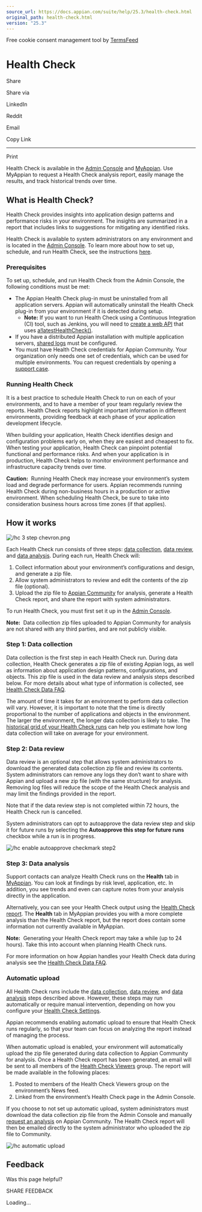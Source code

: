 ```yaml
---
source_url: https://docs.appian.com/suite/help/25.3/health-check.html
original_path: health-check.html
version: "25.3"
---
```


Free cookie consent management tool by [TermsFeed](https://www.termsfeed.com/)

# Health Check

Share

Share via

LinkedIn

Reddit

Email

Copy Link

* * *

Print

Health Check is available in the [Admin Console](Appian_Administration_Console.html#health-check) and [MyAppian](insights_overview.html). Use MyAppian to request a Health Check analysis report, easily manage the results, and track historical trends over time.

## What is Health Check?

Health Check provides insights into application design patterns and performance risks in your environment. The insights are summarized in a report that includes links to suggestions for mitigating any identified risks.

Health Check is available to system administrators on any environment and is located in the [Admin Console](Appian_Administration_Console.html). To learn more about how to set up, schedule, and run Health Check, see the instructions [here](Appian_Administration_Console.html#health-check).

### Prerequisites

To set up, schedule, and run Health Check from the Admin Console, the following conditions must be met:

-   The Appian Health Check plug-in must be uninstalled from all application servers. Appian will automatically uninstall the Health Check plug-in from your environment if it is detected during setup.
    -   **Note:** If you want to run Health Check using a Continuous Integration (CI) tool, such as Jenkins, you will need to [create a web API](Designing_Web_APIs.html) that uses [a!latestHealthCheck()](fnc_system_a_latesthealthcheck.html).
-   If you have a distributed Appian installation with multiple application servers, [shared logs](High_Availability_and_Distributed_Installations.html#shared-logs) must be configured.
-   You must have Health Check credentials for Appian Community. Your organization only needs one set of credentials, which can be used for multiple environments. You can request credentials by opening a [support case](https://forum.appian.com/suite/sites/myappian/page/support).

### Running Health Check

It is a best practice to schedule Health Check to run on each of your environments, and to have a member of your team regularly review the reports. Health Check reports highlight important information in different environments, providing feedback at each phase of your application development lifecycle.

When building your application, Health Check identifies design and configuration problems early on, when they are easiest and cheapest to fix. When testing your application, Health Check can pinpoint potential functional and performance risks. And when your application is in production, Health Check helps to monitor environment performance and infrastructure capacity trends over time.

**Caution:**  Running Health Check may increase your environment’s system load and degrade performance for users. Appian recommends running Health Check during non-business hours in a production or active environment. When scheduling Health Check, be sure to take into consideration business hours across time zones (if that applies).

## How it works

![/hc 3 step chevron.png](images/hc_3_step_chevron.png)

Each Health Check run consists of three steps: [data collection](#step-1-data-collection), [data review](#step-2-data-review), and [data analysis](#step-3-data-analysis). During each run, Health Check will:

1.  Collect information about your environment’s configurations and design, and generate a zip file.
2.  Allow system administrators to review and edit the contents of the zip file (optional).
3.  Upload the zip file to [Appian Community](https://community.appian.com/) for analysis, generate a Health Check report, and share the report with system administrators.

To run Health Check, you must first set it up in the [Admin Console](Appian_Administration_Console.html#health-check).

**Note:**  Data collection zip files uploaded to Appian Community for analysis are not shared with any third parties, and are not publicly visible.

### Step 1: Data collection

Data collection is the first step in each Health Check run. During data collection, Health Check generates a zip file of existing Appian logs, as well as information about application design patterns, configurations, and objects. This zip file is used in the data review and analysis steps described below. For more details about what type of information is collected, see [Health Check Data FAQ](health-check-data-faq.html).

The amount of time it takes for an environment to perform data collection will vary. However, it is important to note that the time is directly proportional to the number of applications and objects in the environment. The larger the environment, the longer data collection is likely to take. The [historical grid of your Health Check runs](Appian_Administration_Console.html#landing-page) can help you estimate how long data collection will take on average for your environment.

### Step 2: Data review

Data review is an optional step that allows system administrators to download the generated data collection zip file and review its contents. System administrators can remove any logs they don’t want to share with Appian and upload a new zip file (with the same structure) for analysis. Removing log files will reduce the scope of the Health Check analysis and may limit the findings provided in the report.

Note that if the data review step is not completed within 72 hours, the Health Check run is cancelled.

System administrators can opt to autoapprove the data review step and skip it for future runs by selecting the **Autoapprove this step for future runs** checkbox while a run is in progress.

![/hc enable autoapprove checkmark step2](images/hc_enable_autoapprove_checkmark_step2.png)

### Step 3: Data analysis

Support contacts can analyze Health Check runs on the **Health** tab in [MyAppian](insights_overview.html). You can look at findings by risk level, application, etc. In addition, you see trends and even can capture notes from your analysis directly in the application.

Alternatively, you can see your Health Check output using the [Health Check report](understanding-the-health-check-report.html). The **Health** tab in MyAppian provides you with a more complete analysis than the Health Check report, but the report does contain some information not currently available in MyAppian.

**Note:**  Generating your Health Check report may take a while (up to 24 hours). Take this into account when planning Health Check runs.

For more information on how Appian handles your Health Check data during analysis see the [Health Check Data FAQ](health-check-data-faq.html).

### Automatic upload

All Health Check runs include the [data collection](#step-1-data-collection), [data review](#step-2-data-review), and [data analysis](#step-3-data-analysis) steps described above. However, these steps may run automatically or require manual intervention, depending on how you configure your [Health Check Settings](Appian_Administration_Console.html#prodlink-healthCheckSettings).

Appian recommends enabling automatic upload to ensure that Health Check runs regularly, so that your team can focus on analyzing the report instead of managing the process.

When automatic upload is enabled, your environment will automatically upload the zip file generated during data collection to Appian Community for analysis. Once a Health Check report has been generated, an email will be sent to all members of the [Health Check Viewers](System_Groups.html#health-check-viewers) group. The report will be made available in the following places:

1.  Posted to members of the Health Check Viewers group on the environment’s News feed.
2.  Linked from the environment’s Health Check page in the Admin Console.

If you choose to not set up automatic upload, system administrators must download the data collection zip file from the Admin Console and manually [request an analysis](https://community.appian.com/p/request-health-check-analysis) on Appian Community. The Health Check report will then be emailed directly to the system administrator who uploaded the zip file to Community.

![/hc automatic upload](images/hc_automatic_upload.png)

## Feedback

Was this page helpful?

SHARE FEEDBACK

Loading...